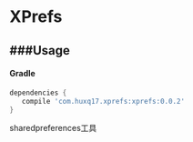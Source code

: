 # XPrefs

###Usage
----

#### Gradle

```groovy
dependencies {
   compile 'com.huxq17.xprefs:xprefs:0.0.2'
}
```
sharedpreferences工具
